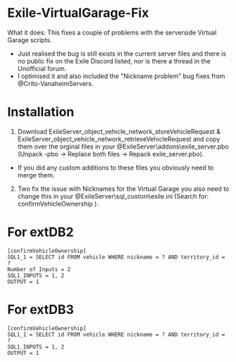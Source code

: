 # Exile-VirtualGarage-Fix

What it does: This fixes a couple of problems with the serverside Virtual Garage scripts.
- Just realised the bug is still exists in the current server files and there is no public fix on the Exile Discord listed, nor is there a thread in the Unofficial forum.
- I optimised it and also included the "Nickname problem" bug fixes from @Crito-VanaheimServers.

# Installation
1. Download ExileServer_object_vehicle_network_storeVehicleRequest & ExileServer_object_vehicle_network_retrieveVehicleRequest and copy them over the orginal files in your @ExileServer\addons\exile_server.pbo (Unpack -pbo -> Replace both files -> Repack exile_server.pbo).
- If you did any custom additions to these files you obviously need to merge them.

2. Two fix the issue with Nicknames for the Virtual Garage you also need to change this in your @ExileServer\sql_custom\exile.ini (Search for: confirmVehicleOwnership ).
# For extDB2
    [confirmVehicleOwnership]
    SQL1_1 = SELECT id FROM vehicle WHERE nickname = ? AND territory_id = ?
    Number of Inputs = 2
    SQL1_INPUTS = 1, 2
    OUTPUT = 1

# For extDB3
    [confirmVehicleOwnership]
    SQL1_1 = SELECT id FROM vehicle WHERE nickname = ? AND territory_id = ?
    SQL1_INPUTS = 1, 2
    OUTPUT = 1
